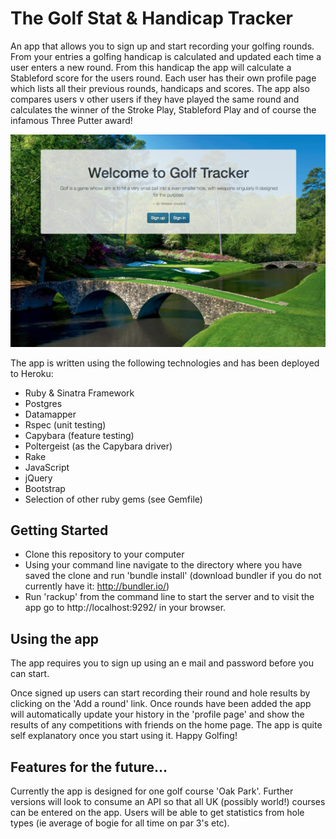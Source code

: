 # The Golf Stat & Handicap Tracker

An app that allows you to sign up and start recording your golfing rounds.  From your entries a golfing handicap is calculated and updated each time a user enters a new round.  From this handicap the app will calculate a Stableford score for the users round.  Each user has their own profile page which lists all their previous rounds, handicaps and scores.  The app also compares users v other users if they have played the same round and calculates the winner of the Stroke Play, Stableford Play and of course the infamous Three Putter award!

![landing page](/app/public/readme.png)

The app is written using the following technologies and has been deployed to Heroku:

* Ruby & Sinatra Framework
* Postgres
* Datamapper
* Rspec (unit testing)
* Capybara (feature testing)
* Poltergeist (as the Capybara driver)
* Rake
* JavaScript
* jQuery
* Bootstrap
* Selection of other ruby gems (see Gemfile)

## Getting Started
* Clone this repository to your computer
* Using your command line navigate to the directory where you have saved the clone and run 'bundle install' (download bundler if you do not currently have it: http://bundler.io/)
* Run 'rackup' from the command line to start the server and to visit the app go to http://localhost:9292/ in your browser.

## Using the app
The app requires you to sign up using an e mail and password before you can start.

Once signed up users can start recording their round and hole results by clicking on the 'Add a round' link.  Once rounds have been added the app will automatically update your history in the 'profile page' and show the results of any competitions with friends on the home page.  The app is quite self explanatory once you start using it.  Happy Golfing!

## Features for the future...
Currently the app is designed for one golf course 'Oak Park'.  Further versions will look to consume an API so that all UK (possibly world!) courses can be entered on the app.  Users will be able to get statistics from hole types (ie average of bogie for all time on par 3's etc).
